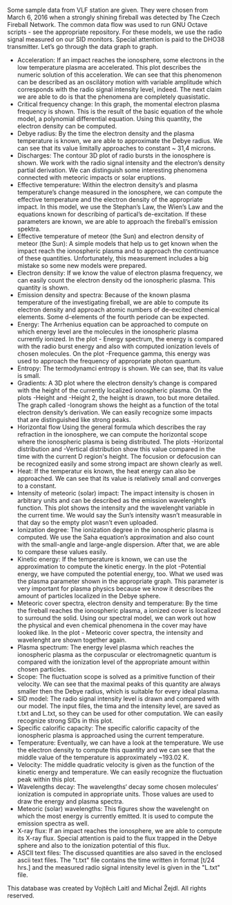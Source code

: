 Some sample data from VLF station are given. They were chosen from March 6, 2016 when a strongly shining fireball was detected by The Czech Fireball Network. The common data flow was used to run GNU Octave scripts - see the appropriate repository. 
For these models, we use the radio signal measured on our SID monitors. Special attention is paid to the DHO38 transmitter.
Let’s go through the data graph to graph.
- Acceleration:
If an impact reaches the ionosphere, some electrons in the low temperature plasma are accelerated. This plot describes the numeric solution of this acceleration. We can see that this phenomenon can be described as an oscilátory motion with variable amplitude which corresponds with the radio signal intensity level, indeed. The next claim we are able to do is that the phenomena are completely quasistatic.
- Critical frequency change:
In this graph, the momental electron plasma frequency is shown. This is the result of the basic equation of the whole model, a polynomial differential equation. Using this quantity, the electron density can be computed.
- Debye radius:
By the time the electron density and the plasma temperature is known, we are able to approximate the Debye radius. We can see that its value limitally approaches to constant ~ 31,4 microns.
- Discharges:
The contour 3D plot of radio bursts in the ionosphere is shown. We work with the radio signal intensity and the electron’s density partial derivation. We can distinguish some interesting phenomena connected with meteoric impacts or solar eruptions.
- Effective temperature:
Within the electron density’s and plasma temperature’s change measured in the ionosphere, we can compute the effective temperature and the electron density of the appropriate impact. In this model, we use the Stephan’s Law, the Wien’s Law and the equations known for describing of partical’s de-excitation. If these parameters are known, we are able to approach the fireball‘s emission spektra.
- Effective temperature of meteor (the Sun) and electron density of meteor (the Sun):
A simple models that help us to get known when the impact reach the ionospheric plasma and to approach the continuance of these quantities. Unfortunately, this measurement includes a big mistake so some new models were prepared.
- Electron density:
If we know the value of electron plasma frequency, we can easily count the electron density od the ionospheric plasma. This quantity is shown.
- Emission density and spectra:
Because of the known plasma temperature of the investigating fireball, we are able to compute its electron density and approach atomic numbers of de-excited chemical elements. Some d-elements of the fourth periode can be expected. 
- Energy: 
The Arrhenius equation can be approached to compute on which energy level are the molecules in the ionospheric plasma currently ionized. In the plot - Energy spectrum, the energy is compared with the radio burst energy and also with computed ionization levels of chosen molecules. On the plot -Frequence gamma, this energy was used to approach the frequency of appropriate photon quantum.
- Entropy: 
The termodynamci entropy is shown. We can see, that its value is small.
- Gradients:
A 3D plot where the electron density’s change is compared with the height of the currently localized ionospheric plasma. On the plots -Height and -Height 2, the height is drawn, too but more detailed. The graph called -Ionogram shows the height as a function of the total electron density’s derivation. We can easily recognize some impacts that are distinguished like strong peaks.
- Horizontal flow
Using the general formula which describes the ray refraction in the ionosphere, we can compute the horizontal scope where the ionospheric plasma is being distributed. The plots -Horizontal distribution and -Vertical distribution show this value compared in the time with the current D region's height. The focusion or defocusion can be recognized easily and some strong impact are shown clearly as well. 
- Heat:
If the temperatur eis known, the heat energy can also be approached. We can see that its value is relatively small and converges to a constant.
- Intensity of meteoric (solar) impact:
The impact intensity is chosen in arbitrary units and can be described as the emission wavelenght’s function. This plot shows the intensity and the wavelenght variable in the current time. We would say the Sun’s intensity wasn’t measurable in that day so the empty plot wasn’t even uploaded.
- Ionization degree:
The ionization degree in the ionospheric plasma is computed. We use the Saha equation’s approximation and also count with the small-angle and large-angle dispersion. After that, we are able to compare these values easily.
- Kinetic energy:
If the temperature is known, we can use the approximation to compute the kinetic energy. In the plot -Potential energy, we have computed the potential energy, too. What we used was the plasma parameter shown in the appropriate graph. This parameter is very important for plasma physics because we know it describes the amount of particles localized in the Debye sphere.
- Meteoric cover spectra, electron density and temperature:
By the time the fireball reaches the ionospheric plasma, a ionized cover is localized to surround the solid. Using our spectral model, we can work out how the physical and even chemical phenomena in the cover may have looked like. In the plot - Meteoric cover spectra, the intensity and wavelenght are shown together again.
- Plasma spectrum:
The energy level plasma which reaches the ionospheric plasma as the corpuscular or electromagnetic quantum is compared with the ionization level of the appropriate amount within chosen particles.
- Scope:
The fluctuation scope is solved as a primitive function of their velocity. We can see that the maximal peaks of this quantity are always smaller then the Debye radius, which is suitable for every ideal plasma.
- SID model:
The radio signal intensity level is drawn and compared with our model. The input files, the tima and the intensity level, are saved as t.txt and L.txt, so they can be used for other computation. We can easily recognize strong SIDs in this plot.
- Specific calorific capacity:
The specific calorific capacity of the ionospheric plasma is approached using the current temperature.
- Temperature:
Eventually, we can have a look at the temperature. We use the electron density to compute this quantity and we can see that the middle value of the temperature is approximately ~193.02 K.
- Velocity:
The middle quadratic velocity is given as the function of the kinetic energy and temperature. We can easily recognize the fluctuation peak within this plot.
- Wavelengths decay:
The wavelengths‘ decay some chosen molecules‘ ionization is computed in appropriate units. Those values are used to draw the energy and plasma spectra.
- Meteoric (solar) wavelengths:
This figures show the wavelenght on which the most energy is currently emitted. It is used to compute the emission spectra as well.
- X-ray flux:
If an impact reaches the ionosphere, we are able to compute its X-ray flux. Special attention is paid to the flux trapped in the Debye sphere and also to the ionization potential of this flux.
- ASCII text files:
The discussed quantities are also saved in the enclosed ascii text files. The "t.txt" file contains the time written in format [t/24 hrs.] and the measured radio signal intensity level is given in the "L.txt" file.

This database was created by Vojtěch Laitl and Michal Žejdl. All rights reserved.
